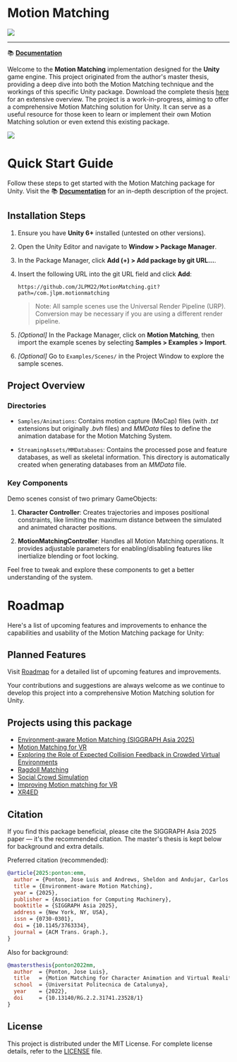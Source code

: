 # Motion Matching

![](.github/media/path_mm.jpg)

------

📚 **[Documentation](https://jlpm22.github.io/motionmatching-docs/)**

Welcome to the **Motion Matching** implementation designed for the **Unity** game engine. This project originated from the author's master thesis, providing a deep dive into both the Motion Matching technique and the workings of this specific Unity package. Download the complete thesis [here](https://www.researchgate.net/publication/363377742_Motion_Matching_for_Character_Animation_and_Virtual_Reality_Avatars_in_Unity) for an extensive overview. The project is a work-in-progress, aiming to offer a comprehensive Motion Matching solution for Unity. It can serve as a useful resource for those keen to learn or implement their own Motion Matching solution or even extend this existing package.

![](.github/media/architecture_diagram.PNG)

# Quick Start Guide

Follow these steps to get started with the Motion Matching package for Unity. Visit the 📚 **[Documentation](https://jlpm22.github.io/motionmatching-docs/)** for an in-depth description of the project.

## Installation Steps

1. Ensure you have **Unity 6+** installed (untested on other versions).

2. Open the Unity Editor and navigate to **Window > Package Manager**.

3. In the Package Manager, click **Add (+) > Add package by git URL...**.

4. Insert the following URL into the git URL field and click **Add**:
	```
	https://github.com/JLPM22/MotionMatching.git?path=/com.jlpm.motionmatching
	```

	> Note: All sample scenes use the Universal Render Pipeline (URP). Conversion may be necessary if you are using a different render pipeline.

5. *[Optional]* In the Package Manager, click on **Motion Matching**, then import the example scenes by selecting **Samples > Examples > Import**.

6. *[Optional]* Go to ``Examples/Scenes/`` in the Project Window to explore the sample scenes.

## Project Overview

### Directories

- `Samples/Animations`: Contains motion capture (MoCap) files (with *.txt* extensions but originally *.bvh* files) and *MMData* files to define the animation database for the Motion Matching System.
  
- `StreamingAssets/MMDatabases`: Contains the processed pose and feature databases, as well as skeletal information. This directory is automatically created when generating databases from an *MMData* file.

### Key Components

Demo scenes consist of two primary GameObjects:

1. **Character Controller**: Creates trajectories and imposes positional constraints, like limiting the maximum distance between the simulated and animated character positions.

2. **MotionMatchingController**: Handles all Motion Matching operations. It provides adjustable parameters for enabling/disabling features like inertialize blending or foot locking.

Feel free to tweak and explore these components to get a better understanding of the system.

# Roadmap

Here's a list of upcoming features and improvements to enhance the capabilities and usability of the Motion Matching package for Unity:

## Planned Features

Visit [Roadmap](https://jlpm22.github.io/motionmatching-docs/roadmap/) for a detailed list of upcoming features and improvements.

Your contributions and suggestions are always welcome as we continue to develop this project into a comprehensive Motion Matching solution for Unity.

## Projects using this package

- [Environment-aware Motion Matching (SIGGRAPH Asia 2025)](https://upc-virvig.github.io/Environment-aware-Motion-Matching/)
- [Motion Matching for VR](https://upc-virvig.github.io/MMVR/)
- [Exploring the Role of Expected Collision Feedback in Crowded Virtual Environments](https://doi.org/10.1109/VR58804.2024.00068)
- [Ragdoll Matching](https://webthesis.biblio.polito.it/30986/)
- [Social Crowd Simulation](https://dl.acm.org/doi/10.1145/3677388.3696337)
- [Improving Motion matching for VR](https://purehost.bath.ac.uk/ws/portalfiles/portal/303538262/poster_9.pdf)
- [XR4ED](https://xr4ed.eu/)

## Citation

If you find this package beneficial, please cite the SIGGRAPH Asia 2025 paper — it's the recommended citation. The master's thesis is kept below for background and extra details.

Preferred citation (recommended):

```bibtex
@article{2025:ponton:emm,
  author = {Ponton, Jose Luis and Andrews, Sheldon and Andujar, Carlos and Pelechano, Nuria},
  title = {Environment-aware Motion Matching},
  year = {2025},
  publisher = {Association for Computing Machinery},
  booktitle = {SIGGRAPH Asia 2025},
  address = {New York, NY, USA},
  issn = {0730-0301},
  doi = {10.1145/3763334},
  journal = {ACM Trans. Graph.},
}
```

Also for background:

```bibtex
@mastersthesis{ponton2022mm,
  author  = {Ponton, Jose Luis},
  title   = {Motion Matching for Character Animation and Virtual Reality Avatars in Unity},
  school  = {Universitat Politecnica de Catalunya},
  year    = {2022},
  doi     = {10.13140/RG.2.2.31741.23528/1}
}
```

## License

This project is distributed under the MIT License. For complete license details, refer to the [LICENSE](https://github.com/JLPM22/MotionMatching/blob/main/LICENSE) file.
